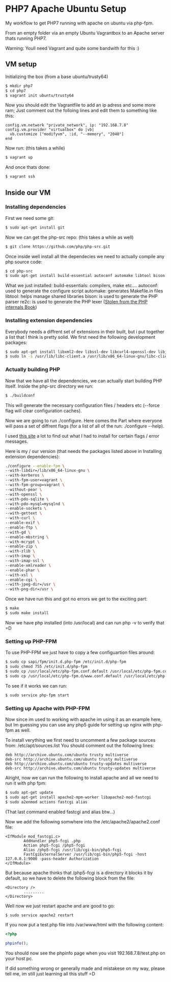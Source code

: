 # PHP7 Apache Ubuntu Setup
My workflow to get PHP7 running with apache on ubuntu via php-fpm.

From an empty folder via an empty Ubuntu Vagrantbox to an Apache server thats running PHP7.

Warning: Youll need Vagrant and quite some bandwith for this :)

## VM setup
Initializing the box (from a base ubuntu/trusty64)
```bash
$ mkdir php7
$ cd php7
$ vagrant init ubuntu/trusty64
```
Now you should edit the Vagrantfile to add an ip adress and some more ram;
Just comment out the folloing lines and edit them to something like this:
```
config.vm.network "private_network", ip: "192.168.7.8"
config.vm.provider "virtualbox" do |vb|
  vb.customize ["modifyvm", :id, "--memory", "2048"]
end
```
Now run: (this takes a while)
```bash
$ vagrant up
```
And once thats done:
```bash
$ vagrant ssh
```

## Inside our VM
### Installing dependencies
First we need some git:
```bash
$ sudo apt-get install git
```
Now we can get the php-src repo: (this takes a while as well)
```bash
$ git clone https://github.com/php/php-src.git
```
Once inside well install all the dependecies we need to actually compile any php source code:
```bash
$ cd php-src
$ sudo apt-get install build-essential autoconf automake libtool bison re2c
```
What we just installed:
build-essentials: compilers, make etc....
autoconf: used to generate the configure script
automake: generates Makefile.in files
libtool: helps manage shared libraries
bison: is used to generate the PHP parser
re2c: is used to generate the PHP lexer
([Stolen from the PHP internals Book](http://www.phpinternalsbook.com/build_system/building_php.html))

### Installing extension dependencies
Everybody needs a diffrent set of extensions in their built, but i put together a list that I think is pretty solid.
We first need the following development packages:
```bash
$ sudo apt-get install libxml2-dev libssl-dev libcurl4-openssl-dev libjpeg-dev libpng12-dev libc-client-dev libmcrypt-dev libxslt1-dev
$ sudo ln -s /usr/lib/libc-client.a /usr/lib/x86_64-linux-gnu/libc-client.a
```
### Actually building PHP
Now that we have all the dependencies, we can actually start building PHP itself. 
Inside the php-src directory we run:
```bash
$ ./buildconf
```
This will generate the necessary configuration files / headers etc (--force flag will clear configuration caches).

Now we are going to run ./configure. Here comes the Part where everyone will pass a set of diffrent flags (for a list of all of the run: ./configure --help).

I used [this site](http://zgadzaj.com/how-to-install-php-53-and-52-together-on-ubuntu-1204) a lot to find out what  I had to install for certain flags / error messages.

Here is my / our version (that needs the packages listed above in Installing extension dependencies):
```bash
./configure --enable-fpm \
--with-libdir=/lib/x86_64-linux-gnu \
--with-kerberos \
--with-fpm-user=vagrant \
--with-fpm-group=vagrant \
--without-pear \
--with-openssl \
--with-pdo-sqlite \
--with-pdo-mysql=mysqlnd \
--enable-sockets \
--with-gettext \
--with-curl \
--enable-exif \
--enable-ftp \
--with-gd \
--enable-mbstring \
--with-mcrypt \
--enable-zip \
--with-zlib \
--with-imap \
--with-imap-ssl \
--enable-xmlreader \
--enable-phar \
--with-xsl \
--enable-cgi \
--with-jpeg-dir=/usr \
--with-png-dir=/usr \
```
Once we have run this and got no errors we get to the exciting part:
```bash
$ make
$ sudo make install
```
Now we have php installed (into /usr/local) and can run php -v to verify that =D
### Setting up PHP-FPM
To use PHP-FPM we just have to copy a few configuartion files around:
```bash
$ sudo cp sapi/fpm/init.d.php-fpm /etc/init.d/php-fpm
$ sudo chmod 755 /etc/init.d/php-fpm
$ sudo cp /usr/local/etc/php-fpm.conf.default /usr/local/etc/php-fpm.conf
$ sudo cp /usr/local/etc/php-fpm.d/www.conf.default /usr/local/etc/php-fpm.d/www.conf
```
To see if it works we can run:
```bash
$ sudo service php-fpm start
```
### Setting up Apache with PHP-FPM
Now since im used to working with apache im using it as an example here, but Im guessing you can use any php5 guide for setting up nginx with php-fpm as well.

To install verything we first need to uncomment a few package sources from: /etc/apt/sources.list
You should comment out the following lines:
```
deb http://archive.ubuntu.com/ubuntu trusty multiverse
deb-src http://archive.ubuntu.com/ubuntu trusty multiverse
deb http://archive.ubuntu.com/ubuntu trusty-updates multiverse
deb-src http://archive.ubuntu.com/ubuntu trusty-updates multiverse
```

Alright, now we can run the following to install apache and all we need to run it with php fpm:
```bash
$ sudo apt-get update
$ sudo apt-get install apache2-mpm-worker libapache2-mod-fastcgi
$ sudo a2enmod actions fastcgi alias
```
(That last command enabled fastcgi and alias btw...)

Now we add the following somwhere into the /etc/apache2/apache2.conf file:
```
<IfModule mod_fastcgi.c>
        AddHandler php5-fcgi .php
        Action php5-fcgi /php5-fcgi
        Alias /php5-fcgi /usr/lib/cgi-bin/php5-fcgi
        FastCgiExternalServer /usr/lib/cgi-bin/php5-fcgi -host 127.0.0.1:9000 -pass-header Authorization
</IfModule>
```
But because apache thinks that /php5-fcgi is a directory it blocks it by default, so we have to delete the following block from the file:
```
<Directory />
        .........
</Directory>
```

Well now we just restart apache and are good to go:
```bash
$ sudo service apache2 restart
```

If you now put a test.php file into /var/www/html with the following content:
```php
<?php

phpinfo();
```
You should now see the phpinfo page when you visit 192.168.7.8/test.php on your host pc.

If did something wrong or generally made and mistakese on my way, please tell me, im still just learning all this stuff =D
